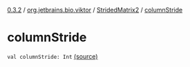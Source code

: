 [0.3.2](../../index.md) / [org.jetbrains.bio.viktor](../index.md) / [StridedMatrix2](index.md) / [columnStride](.)

# columnStride

`val columnStride: Int` [(source)](https://github.com/JetBrains-Research/viktor/blob/0.3.2/src/main/kotlin/org/jetbrains/bio/viktor/StridedMatrix2.kt#L17)